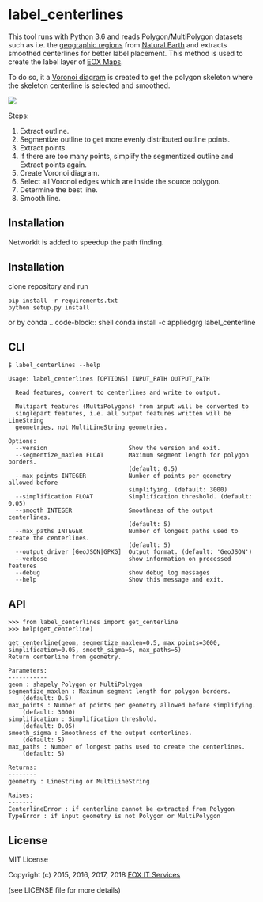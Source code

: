 # label_centerlines

This tool runs with Python 3.6 and reads Polygon/MultiPolygon datasets
such as i.e. the [geographic
regions](http://www.naturalearthdata.com/http//www.naturalearthdata.com/download/10m/physical/ne_10m_geography_regions_polys.zip)
from [Natural Earth](http://www.naturalearthdata.com/) and extracts
smoothed centerlines for better label placement. This method is used to
create the label layer of [EOX Maps](http://maps.eox.at).

To do so, it a [Voronoi
diagram](https://en.wikipedia.org/wiki/Voronoi_diagram) is created to
get the polygon skeleton where the skeleton centerline is selected and
smoothed.

![](img/centerline.gif)

Steps:

1.  Extract outline.
2.  Segmentize outline to get more evenly distributed outline points.
3.  Extract points.
4.  If there are too many points, simplify the segmentized outline and
    Extract points again.
5.  Create Voronoi diagram.
6.  Select all Voronoi edges which are inside the source polygon.
7.  Determine the best line.
8.  Smooth line.

## Installation

Networkit is added to speedup the path finding.

## Installation

clone repository and run

``` shell
pip install -r requirements.txt
python setup.py install
```

or by conda .. code-block:: shell conda install -c appliedgrg
label_centerline

## CLI

``` shell
$ label_centerlines --help

Usage: label_centerlines [OPTIONS] INPUT_PATH OUTPUT_PATH

  Read features, convert to centerlines and write to output.

  Multipart features (MultiPolygons) from input will be converted to
  singlepart features, i.e. all output features written will be LineString
  geometries, not MultiLineString geometries.

Options:
  --version                       Show the version and exit.
  --segmentize_maxlen FLOAT       Maximum segment length for polygon borders.
                                  (default: 0.5)
  --max_points INTEGER            Number of points per geometry allowed before
                                  simplifying. (default: 3000)
  --simplification FLOAT          Simplification threshold. (default: 0.05)
  --smooth INTEGER                Smoothness of the output centerlines.
                                  (default: 5)
  --max_paths INTEGER             Number of longest paths used to create the centerlines.
                                  (default: 5)
  --output_driver [GeoJSON|GPKG]  Output format. (default: 'GeoJSON')
  --verbose                       show information on processed features
  --debug                         show debug log messages
  --help                          Show this message and exit.
```

## API

``` 
>>> from label_centerlines import get_centerline
>>> help(get_centerline)

get_centerline(geom, segmentize_maxlen=0.5, max_points=3000, simplification=0.05, smooth_sigma=5, max_paths=5)
Return centerline from geometry.

Parameters:
-----------
geom : shapely Polygon or MultiPolygon
segmentize_maxlen : Maximum segment length for polygon borders.
    (default: 0.5)
max_points : Number of points per geometry allowed before simplifying.
    (default: 3000)
simplification : Simplification threshold.
    (default: 0.05)
smooth_sigma : Smoothness of the output centerlines.
    (default: 5)
max_paths : Number of longest paths used to create the centerlines.
    (default: 5)

Returns:
--------
geometry : LineString or MultiLineString

Raises:
-------
CenterlineError : if centerline cannot be extracted from Polygon
TypeError : if input geometry is not Polygon or MultiPolygon
```

## License

MIT License

Copyright (c) 2015, 2016, 2017, 2018 [EOX IT Services](https://eox.at/)

(see LICENSE file for more details)
